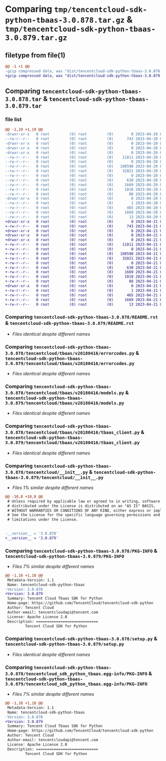 # Comparing `tmp/tencentcloud-sdk-python-tbaas-3.0.878.tar.gz` & `tmp/tencentcloud-sdk-python-tbaas-3.0.879.tar.gz`

## filetype from file(1)

```diff
@@ -1 +1 @@
-gzip compressed data, was "dist/tencentcloud-sdk-python-tbaas-3.0.878.tar", last modified: Thu Apr 20 00:44:18 2023, max compression
+gzip compressed data, was "dist/tencentcloud-sdk-python-tbaas-3.0.879.tar", last modified: Fri Apr 21 01:01:03 2023, max compression
```

## Comparing `tencentcloud-sdk-python-tbaas-3.0.878.tar` & `tencentcloud-sdk-python-tbaas-3.0.879.tar`

### file list

```diff
@@ -1,19 +1,19 @@
-drwxr-xr-x   0 root         (0) root         (0)        0 2023-04-20 00:44:18.000000 tencentcloud-sdk-python-tbaas-3.0.878/
--rw-r--r--   0 root         (0) root         (0)      743 2023-04-20 00:44:17.000000 tencentcloud-sdk-python-tbaas-3.0.878/README.rst
-drwxr-xr-x   0 root         (0) root         (0)        0 2023-04-20 00:44:18.000000 tencentcloud-sdk-python-tbaas-3.0.878/tencentcloud/
-drwxr-xr-x   0 root         (0) root         (0)        0 2023-04-20 00:44:18.000000 tencentcloud-sdk-python-tbaas-3.0.878/tencentcloud/tbaas/
-drwxr-xr-x   0 root         (0) root         (0)        0 2023-04-20 00:44:18.000000 tencentcloud-sdk-python-tbaas-3.0.878/tencentcloud/tbaas/v20180416/
--rw-r--r--   0 root         (0) root         (0)    11811 2023-04-20 00:44:17.000000 tencentcloud-sdk-python-tbaas-3.0.878/tencentcloud/tbaas/v20180416/errorcodes.py
--rw-r--r--   0 root         (0) root         (0)        0 2023-04-20 00:44:17.000000 tencentcloud-sdk-python-tbaas-3.0.878/tencentcloud/tbaas/v20180416/__init__.py
--rw-r--r--   0 root         (0) root         (0)   108598 2023-04-20 00:44:17.000000 tencentcloud-sdk-python-tbaas-3.0.878/tencentcloud/tbaas/v20180416/models.py
--rw-r--r--   0 root         (0) root         (0)    32021 2023-04-20 00:44:17.000000 tencentcloud-sdk-python-tbaas-3.0.878/tencentcloud/tbaas/v20180416/tbaas_client.py
--rw-r--r--   0 root         (0) root         (0)        0 2023-04-20 00:44:17.000000 tencentcloud-sdk-python-tbaas-3.0.878/tencentcloud/tbaas/__init__.py
--rw-r--r--   0 root         (0) root         (0)      630 2023-04-20 00:44:17.000000 tencentcloud-sdk-python-tbaas-3.0.878/tencentcloud/__init__.py
--rw-r--r--   0 root         (0) root         (0)     1669 2023-04-20 00:44:18.000000 tencentcloud-sdk-python-tbaas-3.0.878/PKG-INFO
--rw-r--r--   0 root         (0) root         (0)     1010 2023-04-20 00:44:17.000000 tencentcloud-sdk-python-tbaas-3.0.878/setup.py
--rw-r--r--   0 root         (0) root         (0)       88 2023-04-20 00:44:18.000000 tencentcloud-sdk-python-tbaas-3.0.878/setup.cfg
-drwxr-xr-x   0 root         (0) root         (0)        0 2023-04-20 00:44:18.000000 tencentcloud-sdk-python-tbaas-3.0.878/tencentcloud_sdk_python_tbaas.egg-info/
--rw-r--r--   0 root         (0) root         (0)        1 2023-04-20 00:44:17.000000 tencentcloud-sdk-python-tbaas-3.0.878/tencentcloud_sdk_python_tbaas.egg-info/dependency_links.txt
--rw-r--r--   0 root         (0) root         (0)      465 2023-04-20 00:44:18.000000 tencentcloud-sdk-python-tbaas-3.0.878/tencentcloud_sdk_python_tbaas.egg-info/SOURCES.txt
--rw-r--r--   0 root         (0) root         (0)     1669 2023-04-20 00:44:17.000000 tencentcloud-sdk-python-tbaas-3.0.878/tencentcloud_sdk_python_tbaas.egg-info/PKG-INFO
--rw-r--r--   0 root         (0) root         (0)       13 2023-04-20 00:44:17.000000 tencentcloud-sdk-python-tbaas-3.0.878/tencentcloud_sdk_python_tbaas.egg-info/top_level.txt
+drwxr-xr-x   0 root         (0) root         (0)        0 2023-04-21 01:01:03.000000 tencentcloud-sdk-python-tbaas-3.0.879/
+-rw-r--r--   0 root         (0) root         (0)      743 2023-04-21 01:01:03.000000 tencentcloud-sdk-python-tbaas-3.0.879/README.rst
+drwxr-xr-x   0 root         (0) root         (0)        0 2023-04-21 01:01:03.000000 tencentcloud-sdk-python-tbaas-3.0.879/tencentcloud/
+drwxr-xr-x   0 root         (0) root         (0)        0 2023-04-21 01:01:03.000000 tencentcloud-sdk-python-tbaas-3.0.879/tencentcloud/tbaas/
+drwxr-xr-x   0 root         (0) root         (0)        0 2023-04-21 01:01:03.000000 tencentcloud-sdk-python-tbaas-3.0.879/tencentcloud/tbaas/v20180416/
+-rw-r--r--   0 root         (0) root         (0)    11811 2023-04-21 01:01:03.000000 tencentcloud-sdk-python-tbaas-3.0.879/tencentcloud/tbaas/v20180416/errorcodes.py
+-rw-r--r--   0 root         (0) root         (0)        0 2023-04-21 01:01:03.000000 tencentcloud-sdk-python-tbaas-3.0.879/tencentcloud/tbaas/v20180416/__init__.py
+-rw-r--r--   0 root         (0) root         (0)   108598 2023-04-21 01:01:03.000000 tencentcloud-sdk-python-tbaas-3.0.879/tencentcloud/tbaas/v20180416/models.py
+-rw-r--r--   0 root         (0) root         (0)    32021 2023-04-21 01:01:03.000000 tencentcloud-sdk-python-tbaas-3.0.879/tencentcloud/tbaas/v20180416/tbaas_client.py
+-rw-r--r--   0 root         (0) root         (0)        0 2023-04-21 01:01:03.000000 tencentcloud-sdk-python-tbaas-3.0.879/tencentcloud/tbaas/__init__.py
+-rw-r--r--   0 root         (0) root         (0)      630 2023-04-21 01:01:03.000000 tencentcloud-sdk-python-tbaas-3.0.879/tencentcloud/__init__.py
+-rw-r--r--   0 root         (0) root         (0)     1669 2023-04-21 01:01:03.000000 tencentcloud-sdk-python-tbaas-3.0.879/PKG-INFO
+-rw-r--r--   0 root         (0) root         (0)     1010 2023-04-21 01:01:03.000000 tencentcloud-sdk-python-tbaas-3.0.879/setup.py
+-rw-r--r--   0 root         (0) root         (0)       88 2023-04-21 01:01:03.000000 tencentcloud-sdk-python-tbaas-3.0.879/setup.cfg
+drwxr-xr-x   0 root         (0) root         (0)        0 2023-04-21 01:01:03.000000 tencentcloud-sdk-python-tbaas-3.0.879/tencentcloud_sdk_python_tbaas.egg-info/
+-rw-r--r--   0 root         (0) root         (0)        1 2023-04-21 01:01:03.000000 tencentcloud-sdk-python-tbaas-3.0.879/tencentcloud_sdk_python_tbaas.egg-info/dependency_links.txt
+-rw-r--r--   0 root         (0) root         (0)      465 2023-04-21 01:01:03.000000 tencentcloud-sdk-python-tbaas-3.0.879/tencentcloud_sdk_python_tbaas.egg-info/SOURCES.txt
+-rw-r--r--   0 root         (0) root         (0)     1669 2023-04-21 01:01:03.000000 tencentcloud-sdk-python-tbaas-3.0.879/tencentcloud_sdk_python_tbaas.egg-info/PKG-INFO
+-rw-r--r--   0 root         (0) root         (0)       13 2023-04-21 01:01:03.000000 tencentcloud-sdk-python-tbaas-3.0.879/tencentcloud_sdk_python_tbaas.egg-info/top_level.txt
```

### Comparing `tencentcloud-sdk-python-tbaas-3.0.878/README.rst` & `tencentcloud-sdk-python-tbaas-3.0.879/README.rst`

 * *Files identical despite different names*

### Comparing `tencentcloud-sdk-python-tbaas-3.0.878/tencentcloud/tbaas/v20180416/errorcodes.py` & `tencentcloud-sdk-python-tbaas-3.0.879/tencentcloud/tbaas/v20180416/errorcodes.py`

 * *Files identical despite different names*

### Comparing `tencentcloud-sdk-python-tbaas-3.0.878/tencentcloud/tbaas/v20180416/models.py` & `tencentcloud-sdk-python-tbaas-3.0.879/tencentcloud/tbaas/v20180416/models.py`

 * *Files identical despite different names*

### Comparing `tencentcloud-sdk-python-tbaas-3.0.878/tencentcloud/tbaas/v20180416/tbaas_client.py` & `tencentcloud-sdk-python-tbaas-3.0.879/tencentcloud/tbaas/v20180416/tbaas_client.py`

 * *Files identical despite different names*

### Comparing `tencentcloud-sdk-python-tbaas-3.0.878/tencentcloud/__init__.py` & `tencentcloud-sdk-python-tbaas-3.0.879/tencentcloud/__init__.py`

 * *Files 1% similar despite different names*

```diff
@@ -10,8 +10,8 @@
 # Unless required by applicable law or agreed to in writing, software
 # distributed under the License is distributed on an "AS IS" BASIS,
 # WITHOUT WARRANTIES OR CONDITIONS OF ANY KIND, either express or implied.
 # See the License for the specific language governing permissions and
 # limitations under the License.
 
 
-__version__ = '3.0.878'
+__version__ = '3.0.879'
```

### Comparing `tencentcloud-sdk-python-tbaas-3.0.878/PKG-INFO` & `tencentcloud-sdk-python-tbaas-3.0.879/PKG-INFO`

 * *Files 7% similar despite different names*

```diff
@@ -1,10 +1,10 @@
 Metadata-Version: 1.1
 Name: tencentcloud-sdk-python-tbaas
-Version: 3.0.878
+Version: 3.0.879
 Summary: Tencent Cloud Tbaas SDK for Python
 Home-page: https://github.com/TencentCloud/tencentcloud-sdk-python
 Author: Tencent Cloud
 Author-email: tencentcloudapi@tencent.com
 License: Apache License 2.0
 Description: ============================
         Tencent Cloud SDK for Python
```

### Comparing `tencentcloud-sdk-python-tbaas-3.0.878/setup.py` & `tencentcloud-sdk-python-tbaas-3.0.879/setup.py`

 * *Files identical despite different names*

### Comparing `tencentcloud-sdk-python-tbaas-3.0.878/tencentcloud_sdk_python_tbaas.egg-info/PKG-INFO` & `tencentcloud-sdk-python-tbaas-3.0.879/tencentcloud_sdk_python_tbaas.egg-info/PKG-INFO`

 * *Files 7% similar despite different names*

```diff
@@ -1,10 +1,10 @@
 Metadata-Version: 1.1
 Name: tencentcloud-sdk-python-tbaas
-Version: 3.0.878
+Version: 3.0.879
 Summary: Tencent Cloud Tbaas SDK for Python
 Home-page: https://github.com/TencentCloud/tencentcloud-sdk-python
 Author: Tencent Cloud
 Author-email: tencentcloudapi@tencent.com
 License: Apache License 2.0
 Description: ============================
         Tencent Cloud SDK for Python
```

